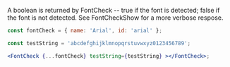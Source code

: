 <!-- # FontCheck -->
A boolean is returned by FontCheck -- true if the font is detected; false if the font is not detected. See FontCheckShow for a more verbose respose.
```jsx
const fontCheck = { name: 'Arial', id: 'arial' };

const testString = 'abcdefghijklmnopqrstuvwxyz0123456789';

<FontCheck {...fontCheck} testString={testString} ></FontCheck>;
```